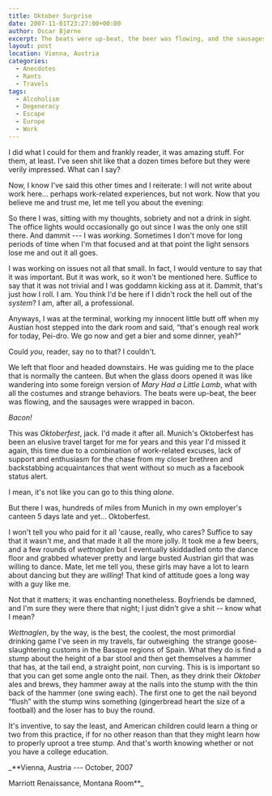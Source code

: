```yaml
---
title: Oktober Surprise
date: 2007-11-01T23:27:00+00:00
author: Oscar Bjørne
excerpt: The beats were up-beat, the beer was flowing, and the sausages were wrapped in bacon.
layout: post
location: Vienna, Austria
categories:
  - Anecdotes
  - Rants
  - Travels
tags:
  - Alcoholism
  - Degeneracy
  - Escape
  - Europe
  - Work
---
```

I did what I could for them and frankly reader, it was amazing stuff. For them, at least. I've seen shit like that a dozen times before but they were verily impressed. What can I say?

Now, I know I've said this other times and I reiterate: I will not write about work here... perhaps work-related experiences, but not work. Now that you believe me and trust me, let me tell you about the evening:

So there I was, sitting with my thoughts, sobriety and not a drink in sight. The office lights would occasionally go out since I was the only one still there. And dammit --- I was _working_. Sometimes I don't move for long periods of time when I'm that focused and at that point the light sensors lose me and out it all goes.

I was working on issues not all that small. In fact, I would venture to say that it was important. But it was work, so it won't be mentioned here. Suffice to say that it was not trivial and I was goddamn kicking ass at it. Dammit, that's just how I roll. I am. You think I'd be here if I didn't rock the hell out of the _system_? I am, after all, a professional.

Anyways, I was at the terminal, working my innocent little butt off when my Austian host stepped into the dark room and said, “that's enough real work for today, Pei-dro. We go now and get a bier and some dinner, yeah?”

Could _you_, reader, say no to that? I couldn't.

We left that floor and headed downstairs. He was guiding me to the place that is normally the canteen. But when the glass doors opened it was like wandering into some foreign version of _Mary Had a Little Lamb_, what with all the costumes and strange behaviors. The beats were up-beat, the beer was flowing, and the sausages were wrapped in bacon.

_Bacon!_

This was _Oktoberfest_, jack. I'd made it after all. Munich's Oktoberfest has been an elusive travel target for me for years and this year I'd missed it again, this time due to a combination of work-related excuses, lack of support and enthusiasm for the chase from my closer brethren and backstabbing acquaintances that went without so much as a facebook status alert.

I mean, it's not like you can go to this thing _alone_.

But there I was, hundreds of miles from Munich in my own employer's canteen 5 days late and yet... Oktoberfest.

I won't tell you who paid for it all 'cause, really, who cares? Suffice to say that it wasn't me, and that made it all the more jolly. It took me a few beers, and a few rounds of _wettnaglen_ but I eventually skiddadled onto the dance floor and grabbed whatever pretty and large busted Austrian girl that was willing to dance. Mate, let me tell you, these girls may have a lot to learn about dancing but they are _willing_! That kind of attitude goes a long way with a guy like me.

Not that it matters; it was enchanting nonetheless. Boyfriends be damned, and I'm sure they were there that night; I just didn't give a shit -- know what I mean?

_Wettnaglen_, by the way, is the best, the coolest, the most primordial drinking game I've seen in my travels, far outweighing  the strange goose-slaughtering customs in the Basque regions of Spain. What they do is find a stump about the height of a bar stool and then get themselves a hammer that has, at the tail end, a straight point, non curving. This is is important so that you can get some angle onto the nail. Then, as they drink their _Oktober_ ales and brews, they hammer away at the nails into the stump with the thin back of the hammer (one swing each). The first one to get the nail beyond “flush” with the stump wins something (gingerbread heart the size of a football) and the loser has to buy the round.

It's inventive, to say the least, and American children could learn a thing or two from this practice, if for no other reason than that they might learn how to properly uproot a tree stump. And that's worth knowing whether or not you have a college education.

_**Vienna, Austria --- October, 2007
  
Marriott Renaissance, Montana Room**_